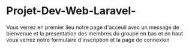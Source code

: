 # Projet-Dev-Web-Laravel-
Vous verrez en premier lieu notre page d'acceuil avec un message de bienvenue et la presentation des membres du groupe en bas et en haut vous verrez notre formulaire d'inscription et la page de connexion
